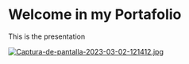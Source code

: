 # Welcome in my Portafolio

This is the presentation

[![Captura-de-pantalla-2023-03-02-121412.jpg](https://i.postimg.cc/zXYN3fKx/Captura-de-pantalla-2023-03-02-121412.jpg)](https://postimg.cc/6TcgmtHZ)


